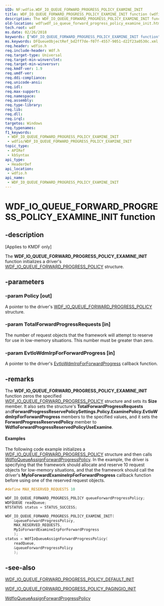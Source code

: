 ```yaml
---
UID: NF:wdfio.WDF_IO_QUEUE_FORWARD_PROGRESS_POLICY_EXAMINE_INIT
title: WDF_IO_QUEUE_FORWARD_PROGRESS_POLICY_EXAMINE_INIT function (wdfio.h)
description: The WDF_IO_QUEUE_FORWARD_PROGRESS_POLICY_EXAMINE_INIT function initializes a driver's WDF_IO_QUEUE_FORWARD_PROGRESS_POLICY structure.
old-location: wdf\wdf_io_queue_forward_progress_policy_examine_init.htm
tech.root: wdf
ms.date: 02/26/2018
keywords: ["WDF_IO_QUEUE_FORWARD_PROGRESS_POLICY_EXAMINE_INIT function"]
ms.keywords: DFQueueObjectRef_bd2ff7de-f07f-4557-9051-d22f23a0530c.xml, WDF_IO_QUEUE_FORWARD_PROGRESS_POLICY_EXAMINE_INIT, WDF_IO_QUEUE_FORWARD_PROGRESS_POLICY_EXAMINE_INIT function, kmdf.wdf_io_queue_forward_progress_policy_examine_init, wdf.wdf_io_queue_forward_progress_policy_examine_init, wdfio/WDF_IO_QUEUE_FORWARD_PROGRESS_POLICY_EXAMINE_INIT
req.header: wdfio.h
req.include-header: Wdf.h
req.target-type: Universal
req.target-min-winverclnt: 
req.target-min-winversvr: 
req.kmdf-ver: 1.9
req.umdf-ver: 
req.ddi-compliance: 
req.unicode-ansi: 
req.idl: 
req.max-support: 
req.namespace: 
req.assembly: 
req.type-library: 
req.lib: 
req.dll: 
req.irql: 
targetos: Windows
req.typenames: 
f1_keywords:
 - WDF_IO_QUEUE_FORWARD_PROGRESS_POLICY_EXAMINE_INIT
 - wdfio/WDF_IO_QUEUE_FORWARD_PROGRESS_POLICY_EXAMINE_INIT
topic_type:
 - APIRef
 - kbSyntax
api_type:
 - HeaderDef
api_location:
 - wdfio.h
api_name:
 - WDF_IO_QUEUE_FORWARD_PROGRESS_POLICY_EXAMINE_INIT
---
```


# WDF_IO_QUEUE_FORWARD_PROGRESS_POLICY_EXAMINE_INIT function


## -description

<p class="CCE_Message">[Applies to KMDF only]</p>

The <b>WDF_IO_QUEUE_FORWARD_PROGRESS_POLICY_EXAMINE_INIT</b> function initializes a driver's <a href="/windows-hardware/drivers/ddi/wdfio/ns-wdfio-_wdf_io_queue_forward_progress_policy">WDF_IO_QUEUE_FORWARD_PROGRESS_POLICY</a> structure.

## -parameters

### -param Policy [out]


A pointer to the driver's <a href="/windows-hardware/drivers/ddi/wdfio/ns-wdfio-_wdf_io_queue_forward_progress_policy">WDF_IO_QUEUE_FORWARD_PROGRESS_POLICY</a> structure.

### -param TotalForwardProgressRequests [in]


The number of request objects that the framework will attempt to reserve for use in low-memory situations. This number must be greater than zero.

### -param EvtIoWdmIrpForForwardProgress [in]


A pointer to the driver's <a href="/windows-hardware/drivers/ddi/wdfio/nc-wdfio-evt_wdf_io_wdm_irp_for_forward_progress">EvtIoWdmIrpForForwardProgress</a> callback function.

## -remarks

The <b>WDF_IO_QUEUE_FORWARD_PROGRESS_POLICY_EXAMINE_INIT</b> function zeros the specified <a href="/windows-hardware/drivers/ddi/wdfio/ns-wdfio-_wdf_io_queue_forward_progress_policy">WDF_IO_QUEUE_FORWARD_PROGRESS_POLICY</a> structure and sets its <b>Size</b> member. It also sets the structure's <b>TotalForwardProgressRequests </b>and<b>ForwardProgressReservePolicySettings.Policy.ExaminePolicy.EvtIoWdmIrpForForwardProgress </b>members to the specified values, and it sets the <b>ForwardProgressReservedPolicy</b> member to <b>WdfIoForwardProgressReservedPolicyUseExamine</b>.


#### Examples

The following code example initializes a <a href="/windows-hardware/drivers/ddi/wdfio/ns-wdfio-_wdf_io_queue_forward_progress_policy">WDF_IO_QUEUE_FORWARD_PROGRESS_POLICY</a> structure and then calls <a href="/windows-hardware/drivers/ddi/wdfio/nf-wdfio-wdfioqueueassignforwardprogresspolicy">WdfIoQueueAssignForwardProgressPolicy</a>. In the example, the driver is specifying that the framework should allocate and reserve 10 request objects for low-memory situations, and that the framework should call the driver's <b>MyIoForwardExamineIrpForForwardProgress</b> callback function before using one of the reserved request objects.

```cpp
#define MAX_RESERVED_REQUESTS 10

WDF_IO_QUEUE_FORWARD_PROGRESS_POLICY queueForwardProgressPolicy;
WDFQUEUE readQueue;
NTSTATUS status = STATUS_SUCCESS;

WDF_IO_QUEUE_FORWARD_PROGRESS_POLICY_EXAMINE_INIT(
    &queueForwardProgressPolicy,
    MAX_RESERVED_REQUESTS,
    MyIoForwardExamineIrpForForwardProgress
    );
status = WdfIoQueueAssignForwardProgressPolicy(
    readQueue,
    &queueForwardProgressPolicy
    );
```

## -see-also

<a href="/windows-hardware/drivers/ddi/wdfio/nf-wdfio-wdf_io_queue_forward_progress_policy_default_init">WDF_IO_QUEUE_FORWARD_PROGRESS_POLICY_DEFAULT_INIT</a>



<a href="/windows-hardware/drivers/ddi/wdfio/nf-wdfio-wdf_io_queue_forward_progress_policy_pagingio_init">WDF_IO_QUEUE_FORWARD_PROGRESS_POLICY_PAGINGIO_INIT</a>



<a href="/windows-hardware/drivers/ddi/wdfio/nf-wdfio-wdfioqueueassignforwardprogresspolicy">WdfIoQueueAssignForwardProgressPolicy</a>
